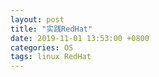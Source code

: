 ```yaml
---
layout: post
title: "实践RedHat"
date: 2019-11-01 13:53:00 +0800
categories: OS
tags: linux RedHat
---
```



